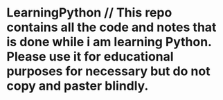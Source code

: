 # LearningPython // This repo contains all the code and notes that is done while i am learning Python. Please use it for educational purposes for necessary but do not copy and paster blindly.
